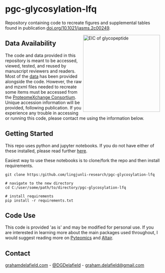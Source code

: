 # pgc-glycosylation-lfq
Repository containing code to recreate figures and supplemental tables found in publication [doi.org/10.1021/jasms.2c00249](doi.org/10.1021/jasms.2c00249).

<img src="https://github.com/lingjunli-research/pgc-glycosylation-lfq/blob/main/images/ReadmeImg.png" align="right"
     alt="EIC of glycopeptide" height="250">
     




## Data Availability
The code and data provided in this repository is meant to be accessed, viewed, tested, and reused by manuscript reviewers and readers. Most of the [data](https://github.com/lingjunli-research/pgc-glycosylation-lfq/blob/main/N_Glycosylation_Results) has been provided alongside the code. However, the raw and mzxml files needed to recreate some items must be accessed from the [ProteomeXchange Consortium](http://www.proteomexchange.org/). Unique accession information will be provided, following publication. If you experience any trouble in accessing or running this code, please contact me using the information below. 


## Getting Started
This repo uses python and jupyter notebooks. If you do not have either of these installed, please read further [here](https://jupyter-notebook-beginner-guide.readthedocs.io/en/latest/install.html).


Easiest way to use these notebooks is to clone/fork the repo and then install requirements.
```
git clone https:/github.com/lingjunli-research/pgc-glycosylation-lfq

# navigate to the new directory
cd C:/user/some/path/to/directory/pgc-glycosylation-lfq

# install requirements
pip install -r requirements.txt
```

## Code Use
This code is provided 'as is' and may be modified for personal use. If you are interested in learning more about the main packages used throughout, I would suggest reading more on [Pyteomics](https://pyteomics.readthedocs.io/en/latest/) and [Altair](https://altair-viz.github.io/).


## Contact
[grahamdelafield.com](https://grahamdelafield.github.io) - [@DGDelafield](https://twitter.com/DGDelafield) - graham.delafield@gmail.com
